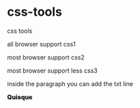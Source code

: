 css-tools
=========

css tools

all browser support css1

most browser support css2

most browser support less css3


inside the paragraph you can add the txt line





<span style="font-weight:900"> Quisque </span>
